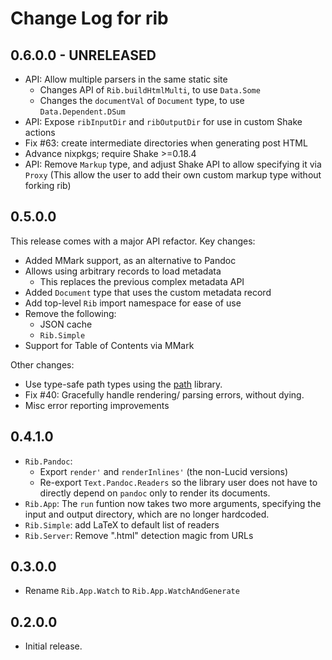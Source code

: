 # Change Log for rib

## 0.6.0.0 - UNRELEASED

- API: Allow multiple parsers in the same static site
  - Changes API of `Rib.buildHtmlMulti`, to use `Data.Some`
  - Changes the `documentVal` of `Document` type, to use `Data.Dependent.DSum`
- API: Expose `ribInputDir` and `ribOutputDir` for use in custom Shake actions
- Fix #63: create intermediate directories when generating post HTML
- Advance nixpkgs; require Shake >=0.18.4
- API: Remove `Markup` type, and adjust Shake API to allow specifying it via `Proxy` (This allow the user to add their own custom markup type without forking rib)

## 0.5.0.0

This release comes with a major API refactor. Key changes:

- Added MMark support, as an alternative to Pandoc
- Allows using arbitrary records to load metadata
  - This replaces the previous complex metadata API
- Added `Document` type that uses the custom metadata record
- Add top-level `Rib` import namespace for ease of use
- Remove the following:
  - JSON cache
  - `Rib.Simple`
- Support for Table of Contents via MMark

Other changes:

- Use type-safe path types using the [path](http://hackage.haskell.org/package/path) library.
- Fix #40: Gracefully handle rendering/ parsing errors, without dying.
- Misc error reporting improvements

## 0.4.1.0

- `Rib.Pandoc`: 
  - Export `render'` and `renderInlines'` (the non-Lucid versions)
  - Re-export `Text.Pandoc.Readers` so the library user does not have to directly depend on `pandoc` only to render its documents.
- `Rib.App`: The `run` funtion now takes two more arguments, specifying the input and output directory, which are no longer hardcoded.
- `Rib.Simple`: add LaTeX to default list of readers
- `Rib.Server`: Remove ".html" detection magic from URLs

## 0.3.0.0

- Rename `Rib.App.Watch` to `Rib.App.WatchAndGenerate`

## 0.2.0.0

- Initial release.

